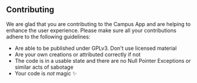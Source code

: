 ## Contributing

We are glad that you are contributing to the Campus App and are helping to enhance the user experience. Please make sure all your contributions adhere to the following guidelines:

* Are able to be published under GPLv3. Don't use licensed material
* Are your own creations or attributed correctly if not
* The code is in a usable state and there are no Null Pointer Exceptions or similar acts of sabotage
* Your code is *not* magic :sparkles:
